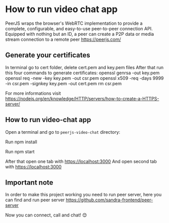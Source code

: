 # How to run video chat app #

PeerJS wraps the browser's WebRTC implementation to provide a complete, configurable, and easy-to-use peer-to-peer connection API. Equipped with nothing but an ID, a peer can create a P2P data or media stream connection to a remote peer <https://peerjs.com/>

## Generate your certificates ##

In terminal go to cert folder, delete cert.pem and key.pem files
After that run this four commands to generate certificates:
openssl genrsa -out key.pem
openssl req -new -key key.pem -out csr.pem
openssl x509 -req -days 9999 -in csr.pem -signkey key.pem -out cert.pem
rm csr.pem

For more informations visit <https://nodejs.org/en/knowledge/HTTP/servers/how-to-create-a-HTTPS-server/>

## How to run video-chat app ##

Open a terminal and go to `peerjs-video-chat` directory:

Run npm install

Run npm start

After that open one tab with <https://localhost:3000>
And open second tab with <https://localhost:3000>

## Important note ##

In order to make this project working you need to run peer server,
here you can find and run peer server <https://github.com/sandra-frontend/peer-server>

Now you can connect, call and chat! 😊
